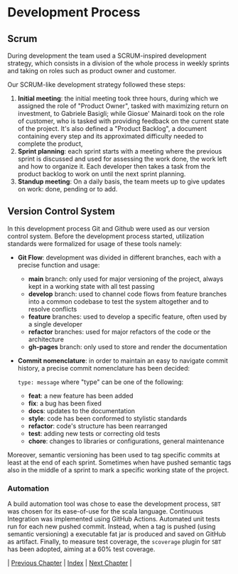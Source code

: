 # Development Process

## Scrum
During development the team used a SCRUM-inspired development strategy, 
which consists in a division of the whole process in weekly sprints and 
taking on roles such as product owner and customer.

Our SCRUM-like development strategy followed these steps:
1. **Initial meeting**: the initial meeting took three hours, during which we assigned the role of "Product Owner", tasked with maximizing return on investment, to Gabriele Basigli; while Giosue' Mainardi took on the role of customer, who is tasked with providing feedback on the current state of the project. It's also defined a "Product Backlog", a document containing every step and its approximated difficulty needed to complete the product, 
2. **Sprint planning**: each sprint starts with a meeting where the previous sprint is discussed and used for assessing the work done, the work left and how to organize it. Each developer then takes a task from the product backlog to work on until the next sprint planning.
3. **Standup meeting**: On a daily basis, the team meets up to give updates on work: done, pending or to add.

## Version Control System
In this development process Git and Github were used as our version control system.
Before the development process started, utilization standards were formalized for usage of these tools namely:
* **Git Flow**: development was divided in different branches, each with a precise function and usage:
  * **main** branch: only used for major versioning of the project, always kept in a working state with all test passing
  * **develop** branch: used to channel code flows from feature branches into a common codebase to test the system altogether and to resolve conflicts
  * **feature** branches: used to develop a specific feature, often used by a single developer
  * **refactor** branches: used for major refactors of the code or the architecture
  * **gh-pages** branch: only used to store and render the documentation

* **Commit nomenclature**: in order to maintain an easy to navigate commit history, a precise commit nomenclature has been decided:
    
  `type: message` where "type" can be one of the following:

  *  **feat**: a new feature has been added
  *  **fix**: a bug has been fixed
  *  **docs**: updates to the documentation
  *  **style**: code has been conformed to stylistic standards
  *  **refactor**: code's structure has been rearranged
  *  **test**: adding new tests or correcting old tests
  *  **chore**: changes to libraries or configurations, general maintenance

Moreover, semantic versioning has been used to tag specific commits at least at the end of each sprint. 
Sometimes when have pushed semantic tags also in the middle of a sprint to mark a specific working state of the project. 

### Automation
A build automation tool was chose to ease the development process, `SBT` was chosen for its ease-of-use for the scala language.
Continuous Integration was implemented using GitHub Actions. Automated unit tests run for each new pushed commit. 
Instead, when a tag is pushed (using semantic versioning) a executable fat jar is produced and saved on GitHub as artifact.
Finally, to measure test coverage, the `scoverage` plugin for `SBT` has been adopted, aiming at a 60% test coverage.

| [Previous Chapter](../1-introduction/index.md) | [Index](../index.md) | [Next Chapter](../3-requirements/index.md) |
